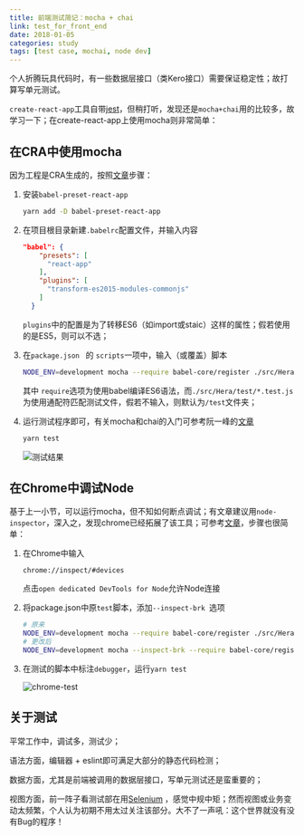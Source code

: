 ```yaml
---
title: 前端测试简记：mocha + chai
link: test_for_front_end
date: 2018-01-05
categories: study
tags: [test case, mochai, node dev]
---
```




个人折腾玩具代码时，有一些数据层接口（类Kero接口）需要保证稳定性；故打算写单元测试。

`create-react-app`工具自带[jest](http://facebook.github.io/jest/)，但稍打听，发现还是`mocha+chai`用的比较多，故学习一下；在create-react-app上使用mocha则非常简单：

## 在CRA中使用mocha

因为工程是CRA生成的，按照[文章](https://www.codementor.io/daveschinkel13/running-mocha-enzyme-with-creat-react-app-84flnngkk#getting-mocha-to-work-again-steps)步骤：

1. 安装`babel-preset-react-app`

   ```bash
   yarn add -D babel-preset-react-app
   ```

2. 在项目根目录新建`.babelrc`配置文件，并输入内容

   ```json
   "babel": {
       "presets": [
         "react-app"
       ],
       "plugins": [
         "transform-es2015-modules-commonjs"
       ]
     }
   ```

   `plugins`中的配置是为了转移ES6（如import或staic）这样的属性；假若使用的是ES5，则可以不选；

3. 在`package.json ` 的 `scripts`一项中，输入（或覆盖）脚本

   ```bash
   NODE_ENV=development mocha --require babel-core/register ./src/Hera/test/*.test.js
   ```

   其中 `require`选项为使用babel编译ES6语法，而`./src/Hera/test/*.test.js`为使用通配符匹配测试文件，假若不输入，则默认为`/test`文件夹；

4. 运行测试程序即可，有关mocha和chai的入门可参考阮一峰的[文章](http://www.ruanyifeng.com/blog/2015/12/a-mocha-tutorial-of-examples.html)

   ```bash
   yarn test
   ```

   ![测试结果](https://edeity.oss-cn-shenzhen.aliyuncs.com/yarn-test.png)

## 在Chrome中调试Node

基于上一小节，可以运行mocha，但不知如何断点调试；有文章建议用`node-inspector`，深入之，发现chrome已经拓展了该工具；可参考[文章](https://medium.com/@paul_irish/debugging-node-js-nightlies-with-chrome-devtools-7c4a1b95ae27)，步骤也很简单：

1. 在Chrome中输入

   ```http
   chrome://inspect/#devices
   ```

   点击`open dedicated DevTools for Node`允许Node连接

2. 将package.json中原`test`脚本，添加`--inspect-brk `选项

   ```bash
   # 原来
   NODE_ENV=development mocha --require babel-core/register ./src/Hera/test/*.test.js
   # 更改后
   NODE_ENV=development mocha --inspect-brk --require babel-core/register ./src/Hera/test/*.test.js
   ```

3. 在测试的脚本中标注`debugger`，运行`yarn test`

   ![chrome-test](https://edeity.oss-cn-shenzhen.aliyuncs.com/chrome-test.png)

## 关于测试

平常工作中，调试多，测试少；

语法方面，编辑器 + eslint即可满足大部分的静态代码检测；

数据方面，尤其是前端被调用的数据层接口，写单元测试还是蛮重要的；

视图方面，前一阵子看测试部在用[Selenium](http://docs.seleniumhq.org/) ，感觉中规中矩；然而视图或业务变动太频繁，个人认为初期不用太过关注该部分。大不了一声吼：这个世界就没有没有Bug的程序！